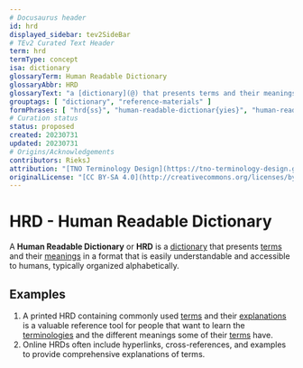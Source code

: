 ```yaml
---
# Docusaurus header
id: hrd
displayed_sidebar: tev2SideBar
# TEv2 Curated Text Header
term: hrd
termType: concept
isa: dictionary
glossaryTerm: Human Readable Dictionary
glossaryAbbr: HRD
glossaryText: "a [dictionary](@) that presents terms and their meanings in a format that is easily understandable and accessible to humans, typically organized alphabetically."
grouptags: [ "dictionary", "reference-materials" ]
formPhrases: [ "hrd{ss}", "human-readable-dictionar{yies}", "human-readable-dictionar{yies}-hrd{ss}" ]
# Curation status
status: proposed
created: 20230731
updated: 20230731
# Origins/Acknowledgements
contributors: RieksJ
attribution: "[TNO Terminology Design](https://tno-terminology-design.github.io/tev2-specifications/docs)"
originalLicense: "[CC BY-SA 4.0](http://creativecommons.org/licenses/by-sa/4.0/?ref=chooser-v1)"
---
```


# HRD - Human Readable Dictionary

A **Human Readable Dictionary** or **HRD** is a [dictionary](@) that presents [terms](@) and their [meanings](definition@) in a format that is easily understandable and accessible to humans, typically organized alphabetically.

## Examples

1. A printed HRD containing commonly used [terms](@) and their [explanations](definition@) is a valuable reference tool for people that want to learn the [terminologies](@) and the different meanings some of their [terms](@) have.
2. Online HRDs often include hyperlinks, cross-references, and examples to provide comprehensive explanations of terms.

